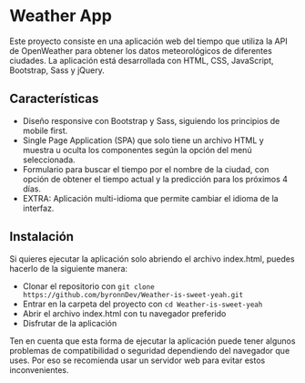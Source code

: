 # Weather App

Este proyecto consiste en una aplicación web del tiempo que utiliza la API de OpenWeather para obtener los datos meteorológicos de diferentes ciudades. La aplicación está desarrollada con HTML, CSS, JavaScript, Bootstrap, Sass y jQuery.

## Características

- Diseño responsive con Bootstrap y Sass, siguiendo los principios de mobile first.
- Single Page Application (SPA) que solo tiene un archivo HTML y muestra u oculta los componentes según la opción del menú seleccionada.
- Formulario para buscar el tiempo por el nombre de la ciudad, con opción de obtener el tiempo actual y la predicción para los próximos 4 días.
- EXTRA: Aplicación multi-idioma que permite cambiar el idioma de la interfaz.

## Instalación

Si quieres ejecutar la aplicación solo abriendo el archivo index.html, puedes hacerlo de la siguiente manera:

- Clonar el repositorio con `git clone https://github.com/byronnDev/Weather-is-sweet-yeah.git`
- Entrar en la carpeta del proyecto con `cd Weather-is-sweet-yeah`
- Abrir el archivo index.html con tu navegador preferido
- Disfrutar de la aplicación

Ten en cuenta que esta forma de ejecutar la aplicación puede tener algunos problemas de compatibilidad o seguridad dependiendo del navegador que uses. Por eso se recomienda usar un servidor web para evitar estos inconvenientes.
